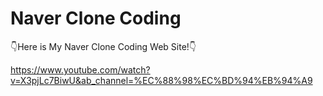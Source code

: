 # Naver Clone Coding

👇Here is My Naver Clone Coding Web Site!👇

https://www.youtube.com/watch?v=X3pjLc7BiwU&ab_channel=%EC%88%98%EC%BD%94%EB%94%A9

